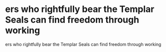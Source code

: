# ers who rightfully bear the Templar Seals can find freedom through working

ers who rightfully bear the Templar Seals can find freedom through working